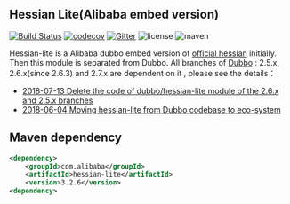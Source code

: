 ## Hessian Lite(Alibaba embed version)

[![Build Status](https://travis-ci.org/dubbo/hessian-lite.svg?branch=master)](https://travis-ci.org/apache/dubbo-hessian-lite)
[![codecov](https://codecov.io/gh/dubbo/hessian-lite/branch/master/graph/badge.svg)](https://codecov.io/gh/dubbo/hessian-lite)
[![Gitter](https://badges.gitter.im/alibaba/dubbo.svg)](https://gitter.im/alibaba/dubbo?utm_source=badge&utm_medium=badge&utm_campaign=pr-badge)
![license](https://img.shields.io/github/license/alibaba/dubbo.svg)
![maven](https://img.shields.io/maven-central/v/com.alibaba/hessian-lite.svg)

Hessian-lite is a Alibaba dubbo embed version of [official hessian](https://github.com/ebourg/hessian) initially.  Then this module is separated from Dubbo. All branches of [Dubbo](https://github.com/apache/incubator-dubbo) : 2.5.x, 2.6.x(since 2.6.3) and 2.7.x  are dependent on it , please see the details：

- [2018-07-13 Delete the code of dubbo/hessian-lite module of the 2.6.x and 2.5.x branches](https://lists.apache.org/thread.html/72f7bbca340e96fb7da6a7ada014312953cfccd19271fad8e60cbf39@%3Cdev.dubbo.apache.org%3E) 
- [2018-06-04 Moving hessian-lite from Dubbo codebase to eco-system](https://lists.apache.org/thread.html/872bbcada2db0f04145f853dd7c7f8abef589807b8089a5016478ec8@%3Cdev.dubbo.apache.org%3E) 

## Maven dependency

```xml
<dependency>
    <groupId>com.alibaba</groupId>
    <artifactId>hessian-lite</artifactId>
    <version>3.2.6</version>
<dependency>
```

